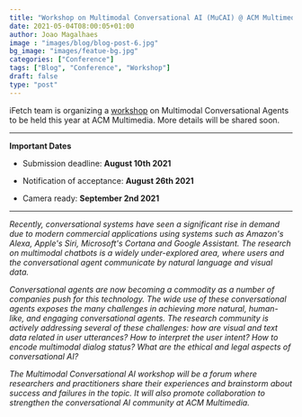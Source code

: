 ```yaml
---
title: "Workshop on Multimodal Conversational AI (MuCAI) @ ACM Multimedia 2021"
date: 2021-05-04T08:00:05+01:00
author: Joao Magalhaes
image : "images/blog/blog-post-6.jpg"
bg_image: "images/featue-bg.jpg"
categories: ["Conference"]
tags: ["Blog", "Conference", "Workshop"]
draft: false
type: "post"
---
```


iFetch team is organizing a [workshop](https://sites.google.com/view/multimodal-conversational-ai/) on Multimodal Conversational Agents to be held this year at ACM Multimedia. More details will be shared soon. 

---

**Important Dates**

- Submission deadline: **August 10th 2021**

- Notification of acceptance: **August 26th 2021**

- Camera ready: **September 2nd 2021**

---

*Recently, conversational systems have seen a significant rise in demand due to modern commercial applications using systems such as Amazon's Alexa, Apple's Siri, Microsoft's Cortana and Google Assistant. The research on multimodal chatbots is a widely under-explored area, where users and the conversational agent communicate by natural language and visual data.*

*Conversational agents are now becoming a commodity as a number of companies push for this technology. The wide use of these conversational agents exposes the many challenges in achieving more natural, human-like, and engaging conversational agents. The research community is actively addressing several of these challenges: how are visual and text data related in user utterances? How to interpret the user intent? How to encode multimodal dialog status? What are the ethical and legal aspects of conversational AI?*

*The Multimodal Conversational AI workshop will be a forum where researchers and practitioners share their experiences and brainstorm about success and failures in the topic. It will also promote collaboration to strengthen the conversational AI community at ACM Multimedia.*